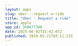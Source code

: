 ```yaml
---
layout: apps
slug: uber---request-a-ride
title: "Uber - Request a ride"
store: apple
app_id: 368677368
date: 2025-06-02T15:42:07Z
published: 2010-05-21T03:11:23Z
---
```

